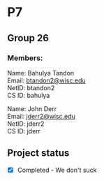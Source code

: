 # P7
## Group 26
### Members:

Name: Bahulya Tandon  
Email: btandon2@wisc.edu  
NetID: btandon2  
CS ID: bahulya  

Name: John Derr  
Email: jderr2@wisc.edu  
NetID: jderr2  
CS ID: jderr  

## Project status
 - [x] Completed - We don't suck 
